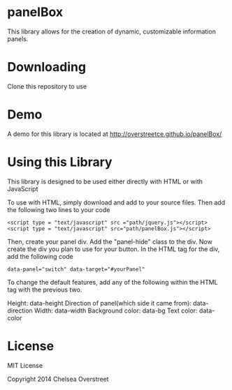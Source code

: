 panelBox
========

This library allows for the creation of dynamic, customizable information panels.

Downloading
============

Clone this repository to use

Demo
=====

A demo for this library is located at http://overstreetce.github.io/panelBox/

Using this Library
===================

This library is designed to be used either directly with HTML or with JavaScript

To use with HTML, simply download and add to your source files. Then add the following two lines to your code

    <script type = "text/javascript" src ="path/jquery.js"></script>
    <script type = "text/javascript" src="path/panelBox.js"></script>

Then, create your panel div. Add the "panel-hide" class to the div. Now create the div you plan to use for your button. In the HTML tag for the div, add the following code

    data-panel="switch" data-target="#yourPanel"
    
To change the default features, add any of the following within the HTML tag with the previous two.

Height: data-height
Direction of panel(which side it came from): data-direction
Width: data-width
Background color: data-bg
Text color: data-color

License
=======

MIT License

Copyright 2014 Chelsea Overstreet

